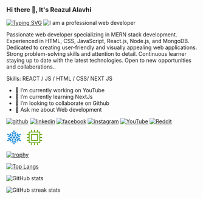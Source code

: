 ### Hi there 👋, It's Reazul Alavhi
<a href="https://git.io/typing-svg"><img src="https://readme-typing-svg.demolab.com?font=Fira+Code&pause=1000&color=DEF2F7&random=false&width=435&lines=I+am+a+professional+Web+Developer;I+am+a+Full+Stack+Developer;I+am+a+MERN+stack+developer" alt="Typing SVG" /></a>
![I am a professional web developer](https://i.ibb.co/cx0sr15/Purple-Minimalist-App-Developer-New-Linked-In-Banner-1.png)

Passionate web developer specializing in MERN stack development. Experienced in HTML, CSS, JavaScript, React.js, Node.js, and MongoDB. Dedicated to creating user-friendly and visually appealing web applications. Strong problem-solving skills and attention to detail. Continuous learner staying up to date with the latest technologies. Open to new opportunities and collaborations..

Skills: REACT / JS / HTML / CSS/ NEXT JS

- 🔭 I’m currently working on YouTube 
- 🌱 I’m currently learning NextJs 
- 👯 I’m looking to collaborate on Github 
- 💬 Ask me about Web development 


[<img src='https://cdn.jsdelivr.net/npm/simple-icons@3.0.1/icons/github.svg' alt='github' height='40'>](https://github.com/reaxul)  [<img src='https://cdn.jsdelivr.net/npm/simple-icons@3.0.1/icons/linkedin.svg' alt='linkedin' height='40'>](https://www.linkedin.com/in/reazul-alavhi/)  [<img src='https://cdn.jsdelivr.net/npm/simple-icons@3.0.1/icons/facebook.svg' alt='facebook' height='40'>](https://www.facebook.com/Reaxul.Alavhi)  [<img src='https://cdn.jsdelivr.net/npm/simple-icons@3.0.1/icons/instagram.svg' alt='instagram' height='40'>](https://www.instagram.com/your_reaxul/)  [<img src='https://cdn.jsdelivr.net/npm/simple-icons@3.0.1/icons/youtube.svg' alt='YouTube' height='40'>](https://www.youtube.com/channel/UC7NI3LtmOhXBkS2uorC-3qQ)  [<img src='https://cdn.jsdelivr.net/npm/simple-icons@3.0.1/icons/reddit.svg' alt='Reddit' height='40'>](https://www.reddit.com/user/reaxulAlavhi)  

<a href='https://archiveprogram.github.com/'><img src='https://raw.githubusercontent.com/acervenky/animated-github-badges/master/assets/acbadge.gif' width='40' height='40'></a> <a href='https://docs.github.com/en/developers'><img src='https://raw.githubusercontent.com/acervenky/animated-github-badges/master/assets/devbadge.gif' width='40' height='40'></a> 

[![trophy](https://github-profile-trophy.vercel.app/?username=reaxul)](https://github.com/ryo-ma/github-profile-trophy)

[![Top Langs](https://github-readme-stats.vercel.app/api/top-langs/?username=reaxul)](https://github.com/anuraghazra/github-readme-stats)

![GitHub stats](https://github-readme-stats.vercel.app/api?username=reaxul&show_icons=true&count_private=true)  

![GitHub streak stats](https://streak-stats.demolab.com/?user=reaxul)  

